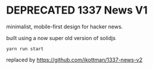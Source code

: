 # DEPRECATED 1337 News V1

minimalist, mobile-first design for hacker news.

built using a now super old version of solidjs

`yarn run start`

replaced by https://github.com/ikottman/1337-news-v2
